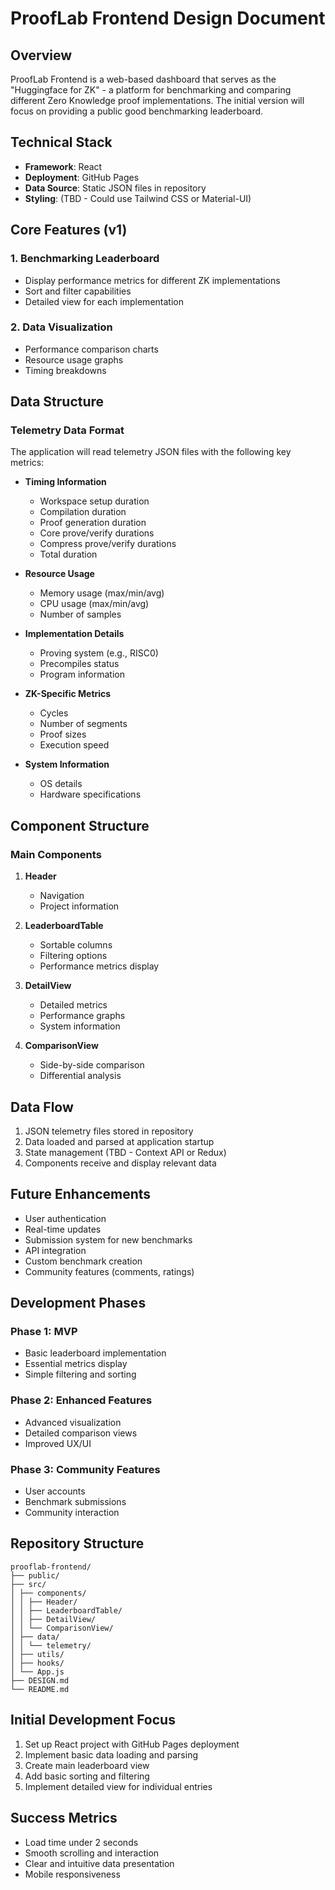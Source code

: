 # ProofLab Frontend Design Document

## Overview
ProofLab Frontend is a web-based dashboard that serves as the "Huggingface for ZK" - a platform for benchmarking and comparing different Zero Knowledge proof implementations. The initial version will focus on providing a public good benchmarking leaderboard.

## Technical Stack
- **Framework**: React
- **Deployment**: GitHub Pages
- **Data Source**: Static JSON files in repository
- **Styling**: (TBD - Could use Tailwind CSS or Material-UI)

## Core Features (v1)

### 1. Benchmarking Leaderboard
- Display performance metrics for different ZK implementations
- Sort and filter capabilities
- Detailed view for each implementation

### 2. Data Visualization
- Performance comparison charts
- Resource usage graphs
- Timing breakdowns

## Data Structure

### Telemetry Data Format
The application will read telemetry JSON files with the following key metrics:

- **Timing Information**
  - Workspace setup duration
  - Compilation duration
  - Proof generation duration
  - Core prove/verify durations
  - Compress prove/verify durations
  - Total duration

- **Resource Usage**
  - Memory usage (max/min/avg)
  - CPU usage (max/min/avg)
  - Number of samples

- **Implementation Details**
  - Proving system (e.g., RISC0)
  - Precompiles status
  - Program information

- **ZK-Specific Metrics**
  - Cycles
  - Number of segments
  - Proof sizes
  - Execution speed

- **System Information**
  - OS details
  - Hardware specifications

## Component Structure

### Main Components
1. **Header**
   - Navigation
   - Project information

2. **LeaderboardTable**
   - Sortable columns
   - Filtering options
   - Performance metrics display

3. **DetailView**
   - Detailed metrics
   - Performance graphs
   - System information

4. **ComparisonView**
   - Side-by-side comparison
   - Differential analysis

## Data Flow
1. JSON telemetry files stored in repository
2. Data loaded and parsed at application startup
3. State management (TBD - Context API or Redux)
4. Components receive and display relevant data

## Future Enhancements
- User authentication
- Real-time updates
- Submission system for new benchmarks
- API integration
- Custom benchmark creation
- Community features (comments, ratings)

## Development Phases

### Phase 1: MVP
- Basic leaderboard implementation
- Essential metrics display
- Simple filtering and sorting

### Phase 2: Enhanced Features
- Advanced visualization
- Detailed comparison views
- Improved UX/UI

### Phase 3: Community Features
- User accounts
- Benchmark submissions
- Community interaction

## Repository Structure 

```
prooflab-frontend/
├── public/
├── src/
│ ├── components/
│ │ ├── Header/
│ │ ├── LeaderboardTable/
│ │ ├── DetailView/
│ │ └── ComparisonView/
│ ├── data/
│ │ └── telemetry/
│ ├── utils/
│ ├── hooks/
│ └── App.js
├── DESIGN.md
└── README.md
```

## Initial Development Focus
1. Set up React project with GitHub Pages deployment
2. Implement basic data loading and parsing
3. Create main leaderboard view
4. Add basic sorting and filtering
5. Implement detailed view for individual entries

## Success Metrics
- Load time under 2 seconds
- Smooth scrolling and interaction
- Clear and intuitive data presentation
- Mobile responsiveness